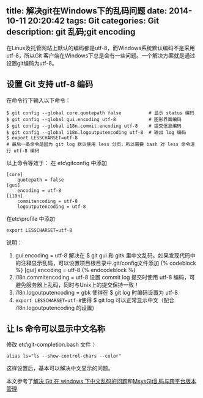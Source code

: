 title: 解决git在Windows下的乱码问题 
date: 2014-10-11 20:20:42
tags: Git
categories: Git
description: git 乱码;git encoding 
---

在Linux及托管网站上默认的编码都是utf-8，而Windows系统默认编码不是采用utf-8，所以Git 客户端在Windows下总是会有一些问题。一个解决方案就是通过设置git编码为utf-8。

<!-- more -->

## 设置 Git 支持 utf-8 编码

在命令行下输入以下命令：

```
$ git config --global core.quotepath false          # 显示 status 编码
$ git config --global gui.encoding utf-8            # 图形界面编码
$ git config --global i18n.commit.encoding utf-8    # 提交信息编码
$ git config --global i18n.logoutputencoding utf-8  # 输出 log 编码
$ export LESSCHARSET=utf-8
# 最后一条命令是因为 git log 默认使用 less 分页，所以需要 bash 对 less 命令进行 utf-8 编码
```
以上命令等效于：
在 etc\gitconfig 中添加
```
[core]
    quotepath = false
[gui]
    encoding = utf-8
[i18n]
    commitencoding = utf-8
    logoutputencoding = utf-8
```

在etc\profile 中添加
```
export LESSCHARSET=utf-8
```

说明：
1. gui.encoding = utf-8 解决在 $ git gui 和 gitk 里中文乱码。如果发现代码中的注释显示乱码，可以设置项目根目录中.git/config文件添加
    {% codeblock %}
    [gui]
        encoding = utf-8
    {% endcodeblock %}
2. i18n.commitencoding = utf-8 设置 commit log 提交时使用 utf-8 编码，可避免服务器上乱码，同时与Unix上的提交保持一致！
3. i18n.logoutputencoding = gbk 使得在 $ git log 时编码设置为 utf-8 
4. `export LESSCHARSET=utf-8`使得 $ git log 可以正常显示中文（配合i18n.logoutputencoding 的设置)


## 让 ls 命令可以显示中文名称

修改 etc\git-completion.bash 文件：

```
alias ls="ls --show-control-chars --color"
```
这样设置后，基本可以解决中文显示的问题。

本文参考了[解决 Git 在 windows 下中文乱码的问题](https://gist.github.com/nightire/5069597)和[MsysGit乱码与跨平台版本管理](http://bbs.csdn.net/topics/350266540)
